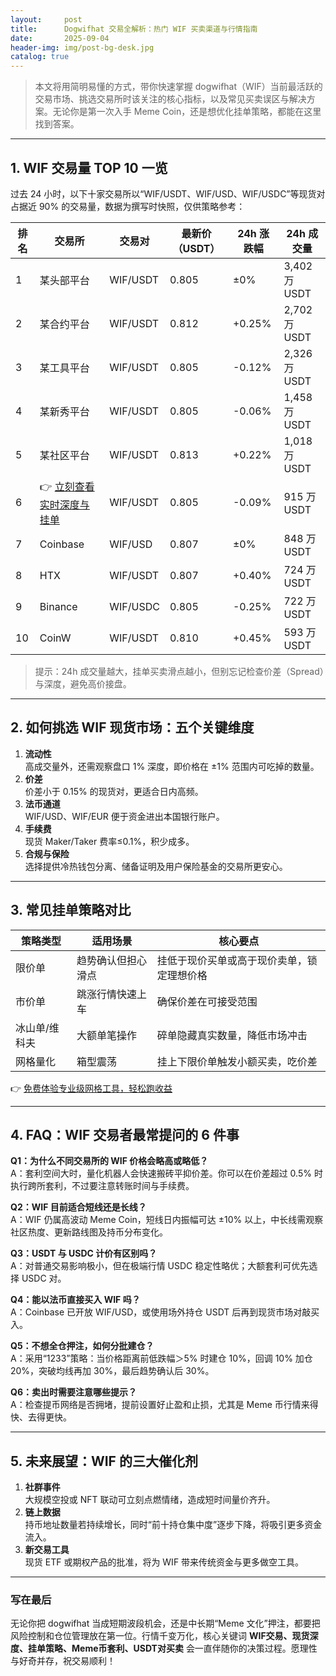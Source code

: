 ```yaml
---
layout:     post
title:      Dogwifhat 交易全解析：热门 WIF 买卖渠道与行情指南
date:       2025-09-04
header-img: img/post-bg-desk.jpg
catalog: true
---
```


> 本文将用简明易懂的方式，带你快速掌握 dogwifhat（WIF）当前最活跃的交易市场、挑选交易所时该关注的核心指标，以及常见买卖误区与解决方案。无论你是第一次入手 Meme Coin，还是想优化挂单策略，都能在这里找到答案。

---

## 1. WIF 交易量 TOP 10 一览
过去 24 小时，以下十家交易所以“WIF/USDT、WIF/USD、WIF/USDC”等现货对占据近 90% 的交易量，数据为撰写时快照，仅供策略参考：

| 排名 | 交易所 | 交易对 | 最新价（USDT） | 24h 涨跌幅 | 24h 成交量 |
| --- | --- | --- | --- | --- | --- |
| 1 | 某头部平台 | WIF/USDT | 0.805 | ±0% | 3,402 万 USDT |
| 2 | 某合约平台 | WIF/USDT | 0.812 | +0.25% | 2,702 万 USDT |
| 3 | 某工具平台 | WIF/USDT | 0.805 | -0.12% | 2,326 万 USDT |
| 4 | 某新秀平台 | WIF/USDT | 0.805 | -0.06% | 1,458 万 USDT |
| 5 | 某社区平台 | WIF/USDT | 0.813 | +0.22% | 1,018 万 USDT |
| 6 | 👉 [立刻查看实时深度与挂单](https://okxdog.com/) | WIF/USDT | 0.805 | -0.09% | 915 万 USDT |
| 7 | Coinbase | WIF/USD | 0.807 | ±0% | 848 万 USDT |
| 8 | HTX | WIF/USDT | 0.807 | +0.40% | 724 万 USDT |
| 9 | Binance | WIF/USDC | 0.805 | -0.25% | 722 万 USDT |
| 10 | CoinW | WIF/USDT | 0.810 | +0.45% | 593 万 USDT |

> 提示：24h 成交量越大，挂单买卖滑点越小，但别忘记检查价差（Spread）与深度，避免高价接盘。

---

## 2. 如何挑选 WIF 现货市场：五个关键维度

1. **流动性**  
   高成交量外，还需观察盘口 1% 深度，即价格在 ±1% 范围内可吃掉的数量。  
2. **价差**  
   价差小于 0.15% 的现货对，更适合日内高频。  
3. **法币通道**  
   WIF/USD、WIF/EUR 便于资金进出本国银行账户。  
4. **手续费**  
   现货 Maker/Taker 费率≤0.1%，积少成多。  
5. **合规与保险**  
   选择提供冷热钱包分离、储备证明及用户保险基金的交易所更安心。

---

## 3. 常见挂单策略对比
| 策略类型 | 适用场景 | 核心要点 |
| --- | --- | --- |
| 限价单 | 趋势确认但担心滑点 | 挂低于现价买单或高于现价卖单，锁定理想价格 |
| 市价单 | 跳涨行情快速上车 | 确保价差在可接受范围 |
| 冰山单/维科夫 | 大额单笔操作 | 碎单隐藏真实数量，降低市场冲击 |
| 网格量化 | 箱型震荡 | 挂上下限价单触发小额买卖，吃价差 |

👉 [免费体验专业级网格工具，轻松跑收益](https://okxdog.com/)

---

## 4. FAQ：WIF 交易者最常提问的 6 件事

**Q1：为什么不同交易所的 WIF 价格会略高或略低？**  
A：套利空间大时，量化机器人会快速搬砖平抑价差。你可以在价差超过 0.5% 时执行跨所套利，不过要注意转账时间与手续费。

**Q2：WIF 目前适合短线还是长线？**  
A：WIF 仍属高波动 Meme Coin，短线日内振幅可达 ±10% 以上，中长线需观察社区热度、更新路线图及持币分布变化。

**Q3：USDT 与 USDC 计价有区别吗？**  
A：对普通交易影响极小，但在极端行情 USDC 稳定性略优；大额套利可优先选择 USDC 对。

**Q4：能以法币直接买入 WIF 吗？**  
A：Coinbase 已开放 WIF/USD，或使用场外持仓 USDT 后再到现货市场对敲买入。

**Q5：不想全仓押注，如何分批建仓？**  
A：采用“1233”策略：当价格距离前低跌幅＞5% 时建仓 10%，回调 10% 加仓 20%，突破均线再加 30%，最后趋势确认后 30%。

**Q6：卖出时需要注意哪些提示？**  
A：检查提币网络是否拥堵，提前设置好止盈和止损，尤其是 Meme 币行情来得快、去得更快。

---

## 5. 未来展望：WIF 的三大催化剂

1. **社群事件**  
   大规模空投或 NFT 联动可立刻点燃情绪，造成短时间量价齐升。  
2. **链上数据**  
   持币地址数量若持续增长，同时“前十持仓集中度”逐步下降，将吸引更多资金流入。  
3. **新交易工具**  
   现货 ETF 或期权产品的批准，将为 WIF 带来传统资金与更多做空工具。

---

### 写在最后
无论你把 dogwifhat 当成短期波段机会，还是中长期“Meme 文化”押注，都要把风险控制和仓位管理放在第一位。行情千变万化，核心关键词 **WIF交易、现货深度、挂单策略、Meme币套利、USDT对买卖** 会一直伴随你的决策过程。愿理性与好奇并存，祝交易顺利！